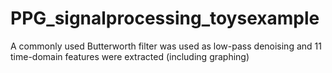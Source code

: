 # PPG_signalprocessing_toysexample
A commonly used Butterworth filter was used as low-pass denoising and 11 time-domain features were extracted (including graphing)
